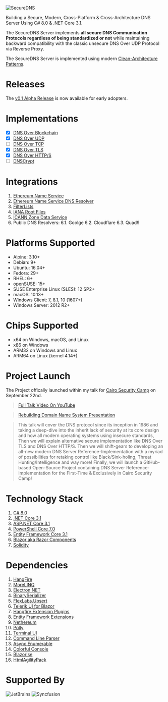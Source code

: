 ![SecureDNS](https://raw.githubusercontent.com/Texnomic/SecureDNS/master/docs/Logo.png "SecureDNS")

Building a Secure, Modern, Cross-Platform & Cross-Architecture DNS Server Using C# 8.0 & .NET Core 3.1.

The SecureDNS Server implements **all secure DNS Communication Protocols regardless of being standardized or not** while maintaining backward compatibility with the classic unsecure DNS Over UDP Protocol via Reverse Proxy.

The SecureDNS Server is implemented using modern [Clean-Architecture Patterns](https://www.amazon.com/Clean-Architecture-Craftsmans-Software-Structure/dp/0134494164).

# Releases
The [v0.1 Alpha Release](https://github.com/Texnomic/SecureDNS/releases/tag/v0.1-alpha) is now available for early adopters.

# Implementations
- [x] [DNS Over Blockchain](https://readthedocs.org/projects/ens/downloads/pdf/latest/)
- [x] [DNS Over UDP](https://tools.ietf.org/html/rfc1035)
- [ ] [DNS Over TCP](https://tools.ietf.org/html/rfc1035)
- [x] [DNS Over TLS](https://tools.ietf.org/html/rfc7858)
- [x] [DNS Over HTTP/S](https://tools.ietf.org/html/rfc8484)
- [ ] [DNSCrypt](https://dnscrypt.info/)

# Integrations
1. [Ethereum Name Service](https://ens.domains/)
2. [Ethereum Name Service DNS Resolver](https://github.com/ensdomains/resolvers)
3. [FilterLists](https://github.com/collinbarrett/FilterLists)
4. [IANA Root Files](https://www.iana.org/domains/root/files)
5. [ICANN Zone Data Service](https://czds.icann.org/home)
6. Public DNS Resolvers:
	6.1. Goolge
	6.2. Cloudflare
	6.3. Quad9

# Platforms Supported
* Alpine: 3.10+
* Debian: 9+
* Ubuntu: 16.04+
* Fedora: 29+
* RHEL: 6+
* openSUSE: 15+
* SUSE Enterprise Linux (SLES): 12 SP2+
* macOS: 10.13+
* Windows Client: 7, 8.1, 10 (1607+)
* Windows Server: 2012 R2+

# Chips Supported
* x64 on Windows, macOS, and Linux
* x86 on Windows
* ARM32 on Windows and Linux
* ARM64 on Linux (kernel 4.14+)

# Project Launch
The Project offically launched within my talk for [Cairo Security Camp](https://cairosecuritycamp.com/sessions/rebuilding-the-domain-name-system/) on September 22nd.

>[Full Talk Video On YouTube](https://youtu.be/1Gxk40dmbFM)

>[Rebuilding Domain Name System Presentation](https://raw.githubusercontent.com/Texnomic/SecureDNS/master/docs/Rebuilding.DNS.pptx)

>This talk will cover the DNS protocol since its inception in 1986 and taking a deep-dive into the inherit lack of security at its core design and how all modern operating systems using insecure standards, Then we will explain alternative secure implementation like DNS Over TLS and DNS Over HTTP/S. Then we will shift-gears to developing an all-new modern DNS Server Reference-Implementation with a myriad of possibilities for retaking control like Black/Sink-holing, Threat Hunting/Intelligence and way more! Finally, we will launch a GitHub-based Open-Source Project containing DNS Server Reference-Implementation for the First-Time & Exclusively in Cairo Security Camp!

# Technology Stack
1. [C# 8.0](https://docs.microsoft.com/en-us/dotnet/csharp/whats-new/csharp-8)
2. [.NET Core 3.1](https://dotnet.microsoft.com/download/dotnet-core/3.0)
3. [ASP.NET Core 3.1](https://dotnet.microsoft.com/download/dotnet-core/3.0)
4. [PowerShell Core 7.0](https://github.com/PowerShell/PowerShell)
5. [Entity Framework Core 3.1](https://docs.microsoft.com/en-us/ef/core/)
6. [Blazor aka Razor Components](https://dotnet.microsoft.com/apps/aspnet/web-apps/client)
7. [Solidity](https://github.com/ethereum/solidity)


# Dependencies
1. [HangFire](https://www.hangfire.io/)
2. [MoreLINQ](https://github.com/morelinq/MoreLINQ)
3. [Electron.NET](https://github.com/ElectronNET/Electron.NET)
4. [BinarySerializer](https://github.com/jefffhaynes/BinarySerializer)
5. [FlexLabs.Upsert](https://github.com/artiomchi/FlexLabs.Upsert)
6. [Telerik UI for Blazor](https://www.telerik.com/blazor-ui)
7. [Hangfire Extension Plugins](https://github.com/wanlitao/HangfireExtension)
8. [Entity Framework Extensions](https://entityframework-extensions.net)
9. [Nethereum](https://nethereum.com/)
10. [Polly](https://github.com/App-vNext/Polly)
11. [Terminal UI](https://github.com/migueldeicaza/gui.cs)
12. [Command Line Parser](https://github.com/commandlineparser/commandline)
13. [Async Enumerable](https://github.com/Dasync/AsyncEnumerable)
14. [Colorful Console](http://colorfulconsole.com/)
15. [Blazorise](https://blazorise.com/)
16. [HtmlAgilityPack](https://html-agility-pack.net/)


# Supported By
![JetBrains](https://raw.githubusercontent.com/Texnomic/SecureDNS/master/docs/JetBrains.png "JetBrains")
![Syncfusion](https://raw.githubusercontent.com/Texnomic/SecureDNS/master/docs/Syncfusion.png "Syncfusion")